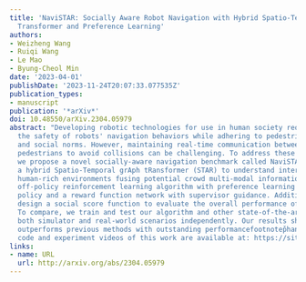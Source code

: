 ```yaml
---
title: 'NaviSTAR: Socially Aware Robot Navigation with Hybrid Spatio-Temporal Graph
  Transformer and Preference Learning'
authors:
- Weizheng Wang
- Ruiqi Wang
- Le Mao
- Byung-Cheol Min
date: '2023-04-01'
publishDate: '2023-11-24T20:07:33.077535Z'
publication_types:
- manuscript
publication: '*arXiv*'
doi: 10.48550/arXiv.2304.05979
abstract: "Developing robotic technologies for use in human society requires ensuring
  the safety of robots' navigation behaviors while adhering to pedestrians' expectations
  and social norms. However, maintaining real-time communication between robots and
  pedestrians to avoid collisions can be challenging. To address these challenges,
  we propose a novel socially-aware navigation benchmark called NaviSTAR, which utilizes
  a hybrid Spatio-Temporal grAph tRansformer (STAR) to understand interactions in
  human-rich environments fusing potential crowd multi-modal information. We leverage
  off-policy reinforcement learning algorithm with preference learning to train a
  policy and a reward function network with supervisor guidance. Additionally, we
  design a social score function to evaluate the overall performance of social navigation.
  To compare, we train and test our algorithm and other state-of-the-art methods in
  both simulator and real-world scenarios independently. Our results show that NaviSTAR
  outperforms previous methods with outstanding performancefootnotep̌hantomThe source
  code and experiment videos of this work are available at: https://sites.google.com/view/san-navistar"
links:
- name: URL
  url: http://arxiv.org/abs/2304.05979
---
```


